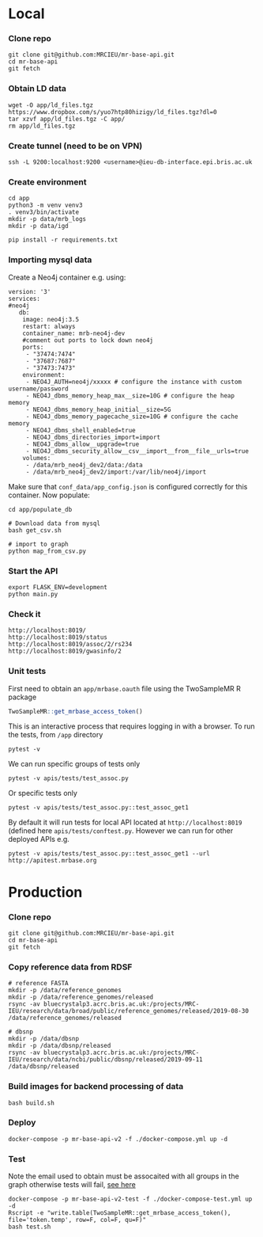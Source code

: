 # Local


### Clone repo

```
git clone git@github.com:MRCIEU/mr-base-api.git
cd mr-base-api
git fetch
```

### Obtain LD data
```
wget -O app/ld_files.tgz https://www.dropbox.com/s/yuo7htp80hizigy/ld_files.tgz?dl=0
tar xzvf app/ld_files.tgz -C app/
rm app/ld_files.tgz
```

### Create tunnel (need to be on VPN)
```
ssh -L 9200:localhost:9200 <username>@ieu-db-interface.epi.bris.ac.uk
```

### Create environment
```
cd app
python3 -m venv venv3
. venv3/bin/activate
mkdir -p data/mrb_logs
mkdir -p data/igd

pip install -r requirements.txt
```

### Importing mysql data

Create a Neo4j container e.g. using:

```
version: '3'
services:
#neo4j
   db:
    image: neo4j:3.5
    restart: always
    container_name: mrb-neo4j-dev
    #comment out ports to lock down neo4j
    ports:
     - "37474:7474"
     - "37687:7687"
     - "37473:7473"
    environment:
     - NEO4J_AUTH=neo4j/xxxxx # configure the instance with custom username/password
     - NEO4J_dbms_memory_heap_max__size=10G # configure the heap memory
     - NEO4J_dbms_memory_heap_initial__size=5G
     - NEO4J_dbms_memory_pagecache_size=10G # configure the cache memory
     - NEO4J_dbms_shell_enabled=true
     - NEO4J_dbms_directories_import=import
     - NEO4J_dbms_allow__upgrade=true
     - NEO4J_dbms_security_allow__csv__import__from__file__urls=true
    volumes:
     - /data/mrb_neo4j_dev2/data:/data
     - /data/mrb_neo4j_dev2/import:/var/lib/neo4j/import
```

Make sure that `conf_data/app_config.json` is configured correctly for this container. Now populate:

```
cd app/populate_db

# Download data from mysql
bash get_csv.sh

# import to graph
python map_from_csv.py
```

### Start the API
```
export FLASK_ENV=development
python main.py
```

### Check it
```
http://localhost:8019/
http://localhost:8019/status
http://localhost:8019/assoc/2/rs234
http://localhost:8019/gwasinfo/2
```

### Unit tests
First need to obtain an `app/mrbase.oauth` file using the TwoSampleMR R package

```r
TwoSampleMR::get_mrbase_access_token()
```

This is an interactive process that requires logging in with a browser. To run the tests, from `/app` directory

```
pytest -v
```

We can run specific groups of tests only

```
pytest -v apis/tests/test_assoc.py
```

Or specific tests only

```
pytest -v apis/tests/test_assoc.py::test_assoc_get1
```

By default it will run tests for local API located at `http://localhost:8019` (defined here `apis/tests/conftest.py`. However we can run for other deployed APIs e.g.

```
pytest -v apis/tests/test_assoc.py::test_assoc_get1 --url http://apitest.mrbase.org
```


# Production

### Clone repo

```
git clone git@github.com:MRCIEU/mr-base-api.git
cd mr-base-api
git fetch
```

### Copy reference data from RDSF

```
# reference FASTA
mkdir -p /data/reference_genomes
mkdir -p /data/reference_genomes/released
rsync -av bluecrystalp3.acrc.bris.ac.uk:/projects/MRC-IEU/research/data/broad/public/reference_genomes/released/2019-08-30 /data/reference_genomes/released

# dbsnp
mkdir -p /data/dbsnp
mkdir -p /data/dbsnp/released
rsync -av bluecrystalp3.acrc.bris.ac.uk:/projects/MRC-IEU/research/data/ncbi/public/dbsnp/released/2019-09-11 /data/dbsnp/released
```

### Build images for backend processing of data
```
bash build.sh
```

### Deploy
```
docker-compose -p mr-base-api-v2 -f ./docker-compose.yml up -d
```

### Test

Note the email used to obtain must be assocaited with all groups in the graph otherwise tests will fail, [see here](https://github.com/MRCIEU/mr-base-api/blob/3085529ee1da86184a2c7f8f6e03e2413fb0272e/app/populate_db/map_from_csv.py#L272)

```
docker-compose -p mr-base-api-v2-test -f ./docker-compose-test.yml up -d
Rscript -e "write.table(TwoSampleMR::get_mrbase_access_token(), file='token.temp', row=F, col=F, qu=F)"
bash test.sh
```
